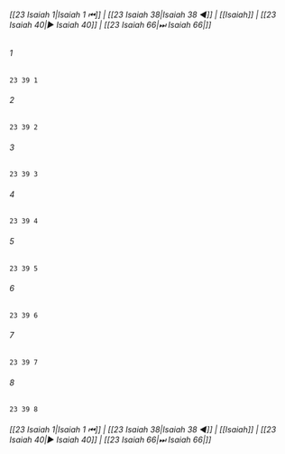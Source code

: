 
###### [[23 Isaiah 1|Isaiah 1 ⏮]] | [[23 Isaiah 38|Isaiah 38 ◀]] | [[Isaiah]] | [[23 Isaiah 40|▶ Isaiah 40]] | [[23 Isaiah 66|⏭ Isaiah 66|]]

###### 1
``` verse
23 39 1 
```
###### 2
``` verse
23 39 2 
```
###### 3
``` verse
23 39 3 
```
###### 4
``` verse
23 39 4 
```
###### 5
``` verse
23 39 5 
```
###### 6
``` verse
23 39 6 
```
###### 7
``` verse
23 39 7 
```
###### 8
``` verse
23 39 8 
```

###### [[23 Isaiah 1|Isaiah 1 ⏮]] | [[23 Isaiah 38|Isaiah 38 ◀]] | [[Isaiah]] | [[23 Isaiah 40|▶ Isaiah 40]] | [[23 Isaiah 66|⏭ Isaiah 66|]]

